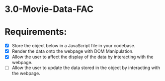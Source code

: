 # 3.0-Movie-Data-FAC
# Requirements:
- [x] Store the object below in a JavaScript file in your codebase.
- [x] Render the data onto the webpage with DOM Manipulation.
- [x] Allow the user to affect the display of the data by interacting with the webpage.
- [ ] Allow the user to update the data stored in the object by interacting with the webpage.
